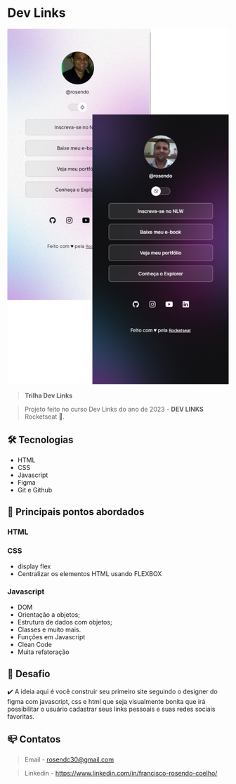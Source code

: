 # Dev Links

![preview](./.github/preview.png)

> <b>Trilha Dev Links </b>

> Projeto feito no curso Dev Links do ano de 2023 - <b>DEV LINKS</b> Rocketseat :rocket:. 

## :hammer_and_wrench: Tecnologias

- HTML
- CSS
- Javascript
- Figma
- Git e Github

## :nut_and_bolt: Principais pontos abordados
### HTML
### CSS
- display flex
- Centralizar os elementos HTML usando FLEXBOX

### Javascript

- DOM
- Orientação a objetos;
- Estrutura de dados com objetos;
- Classes e muito mais.
- Funções em Javascript
- Clean Code
- Muita refatoração

## :dart:  Desafio

:heavy_check_mark:  A ideia aqui é você construir seu primeiro site seguindo o designer do figma com javascript, css e html que seja visualmente bonita que irá possibilitar o usuário cadastrar seus links pessoais  e suas redes sociais favoritas.

## :mailbox_closed: Contatos

> Email - rosendc30@gmail.com

> Linkedin - https://www.linkedin.com/in/francisco-rosendo-coelho/
